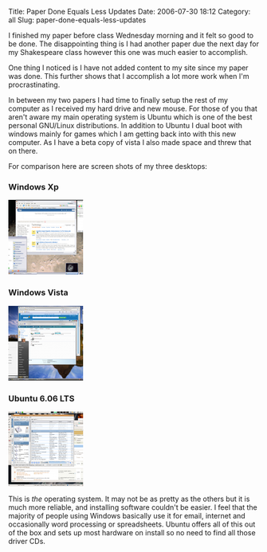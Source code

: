 Title: Paper Done Equals Less Updates
Date: 2006-07-30 18:12
Category: all
Slug: paper-done-equals-less-updates

I finished my paper before class Wednesday morning and it felt so good to be
done. The disappointing thing is I had another paper due the next day for my
Shakespeare class however this one was much easier to accomplish.

One thing I noticed is I have not added content to my site since my paper was
done. This further shows that I accomplish a lot more work when I'm
procrastinating.

In between my two papers I had time to finally setup the rest of my computer as
I received my hard drive and new mouse. For those of you that aren't aware my
main operating system is Ubuntu which is one of the best personal GNU/Linux
distributions. In addition to Ubuntu I dual boot with windows mainly for games
which I am getting back into with this new computer. As I have a beta copy of
vista I also made space and threw that on there.

For comparison here are screen shots of my three desktops:

### Windows Xp

[![Windows XP Screenshot][]](/images/2006/09/xp.png)

### Windows Vista

[![Windows Vista Screenshot][]](/images/2006/09/vista.png)

### Ubuntu 6.06 LTS

[![Ubuntu 6.06 LTS Screenshot][]](/images/2006/09/ubuntu.png)

This is *the* operating system. It may not be as pretty as the others but it is
much more reliable, and installing software couldn't be easier. I feel that the
majority of people using Windows basically use it for email, internet and
occasionally word processing or spreadsheets. Ubuntu offers all of this out of
the box and sets up most hardware on install so no need to find all those
driver CDs.

  [Windows XP Screenshot]: /images/2006/09/xp-150x150.png
  [Windows Vista Screenshot]: /images/2006/09/vista-150x150.png
  [Ubuntu 6.06 LTS Screenshot]: /images/2006/09/ubuntu-150x150.png
